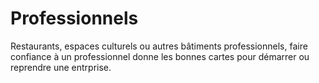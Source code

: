 # Professionnels

Restaurants, espaces culturels ou autres bâtiments professionnels, faire confiance à un professionnel donne les bonnes cartes pour démarrer ou reprendre une entrprise.
